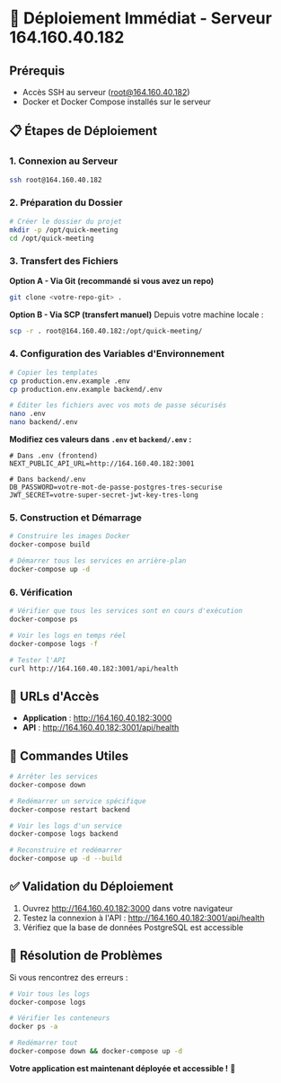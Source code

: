 # 🚀 Déploiement Immédiat - Serveur 164.160.40.182

## Prérequis
- Accès SSH au serveur (root@164.160.40.182)
- Docker et Docker Compose installés sur le serveur

## 📋 Étapes de Déploiement

### 1. Connexion au Serveur
```bash
ssh root@164.160.40.182
```

### 2. Préparation du Dossier
```bash
# Créer le dossier du projet
mkdir -p /opt/quick-meeting
cd /opt/quick-meeting
```

### 3. Transfert des Fichiers
**Option A - Via Git (recommandé si vous avez un repo)**
```bash
git clone <votre-repo-git> .
```

**Option B - Via SCP (transfert manuel)**
Depuis votre machine locale :
```bash
scp -r . root@164.160.40.182:/opt/quick-meeting/
```

### 4. Configuration des Variables d'Environnement
```bash
# Copier les templates
cp production.env.example .env
cp production.env.example backend/.env

# Éditer les fichiers avec vos mots de passe sécurisés
nano .env
nano backend/.env
```

**Modifiez ces valeurs dans `.env` et `backend/.env` :**
```env
# Dans .env (frontend)
NEXT_PUBLIC_API_URL=http://164.160.40.182:3001

# Dans backend/.env
DB_PASSWORD=votre-mot-de-passe-postgres-tres-securise
JWT_SECRET=votre-super-secret-jwt-key-tres-long
```

### 5. Construction et Démarrage
```bash
# Construire les images Docker
docker-compose build

# Démarrer tous les services en arrière-plan
docker-compose up -d
```

### 6. Vérification
```bash
# Vérifier que tous les services sont en cours d'exécution
docker-compose ps

# Voir les logs en temps réel
docker-compose logs -f

# Tester l'API
curl http://164.160.40.182:3001/api/health
```

## 🎯 URLs d'Accès
- **Application** : http://164.160.40.182:3000
- **API** : http://164.160.40.182:3001/api/health

## 🔧 Commandes Utiles
```bash
# Arrêter les services
docker-compose down

# Redémarrer un service spécifique
docker-compose restart backend

# Voir les logs d'un service
docker-compose logs backend

# Reconstruire et redémarrer
docker-compose up -d --build
```

## ✅ Validation du Déploiement
1. Ouvrez http://164.160.40.182:3000 dans votre navigateur
2. Testez la connexion à l'API : http://164.160.40.182:3001/api/health
3. Vérifiez que la base de données PostgreSQL est accessible

## 🚨 Résolution de Problèmes
Si vous rencontrez des erreurs :
```bash
# Voir tous les logs
docker-compose logs

# Vérifier les conteneurs
docker ps -a

# Redémarrer tout
docker-compose down && docker-compose up -d
```

**Votre application est maintenant déployée et accessible !** 🎉